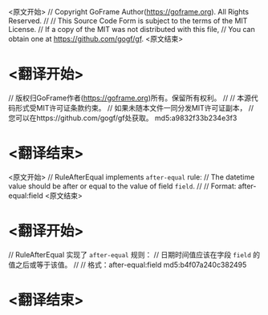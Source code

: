 
<原文开始>
// Copyright GoFrame Author(https://goframe.org). All Rights Reserved.
//
// This Source Code Form is subject to the terms of the MIT License.
// If a copy of the MIT was not distributed with this file,
// You can obtain one at https://github.com/gogf/gf.
<原文结束>

# <翻译开始>
// 版权归GoFrame作者(https://goframe.org)所有。保留所有权利。
//
// 本源代码形式受MIT许可证条款约束。
// 如果未随本文件一同分发MIT许可证副本，
// 您可以在https://github.com/gogf/gf处获取。 md5:a9832f33b234e3f3
# <翻译结束>


<原文开始>
// RuleAfterEqual implements `after-equal` rule:
// The datetime value should be after or equal to the value of field `field`.
//
// Format: after-equal:field
<原文结束>

# <翻译开始>
// RuleAfterEqual 实现了 `after-equal` 规则：
// 日期时间值应该在字段 `field` 的值之后或等于该值。
//
// 格式：after-equal:field md5:b4f07a240c382495
# <翻译结束>

